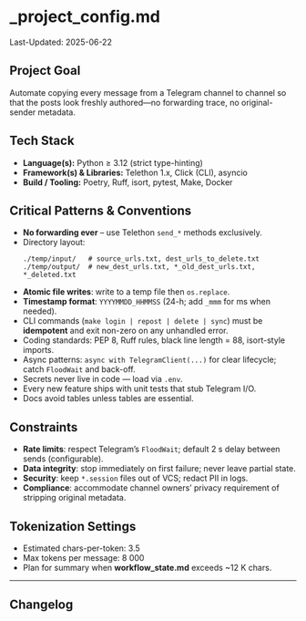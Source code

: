# _project_config.md

Last-Updated: 2025-06-22

## Project Goal

Automate copying every message from a Telegram channel to channel so that the posts look freshly authored—no forwarding trace, no original-sender metadata.

## Tech Stack

- **Language(s):** Python ≥ 3.12 (strict type-hinting)
- **Framework(s) & Libraries:** Telethon 1.x, Click (CLI), asyncio
- **Build / Tooling:** Poetry, Ruff, isort, pytest, Make, Docker

## Critical Patterns & Conventions

- **No forwarding ever** – use Telethon `send_*` methods exclusively.
- Directory layout:
  ```
  ./temp/input/   # source_urls.txt, dest_urls_to_delete.txt
  ./temp/output/  # new_dest_urls.txt, *_old_dest_urls.txt, *_deleted.txt
  ```
- **Atomic file writes**: write to a temp file then `os.replace`.
- **Timestamp format**: `YYYYMMDD_HHMMSS` (24-h; add `_mmm` for ms when needed).
- CLI commands (`make login | repost | delete | sync`) must be **idempotent** and exit non-zero on any unhandled error.
- Coding standards: PEP 8, Ruff rules, black line length = 88, isort-style imports.
- Async patterns: `async with TelegramClient(...)` for clear lifecycle; catch `FloodWait` and back-off.
- Secrets never live in code — load via  `.env`.
- Every new feature ships with unit tests that stub Telegram I/O.
- Docs avoid tables unless tables are essential.

## Constraints

- **Rate limits**: respect Telegram’s `FloodWait`; default 2 s delay between sends (configurable).
- **Data integrity**: stop immediately on first failure; never leave partial state.
- **Security**: keep `*.session` files out of VCS; redact PII in logs.
- **Compliance**: accommodate channel owners’ privacy requirement of stripping original metadata.

## Tokenization Settings

- Estimated chars-per-token: 3.5
- Max tokens per message: 8 000
- Plan for summary when **workflow_state.md** exceeds ~12 K chars.

---

## Changelog
<!-- The agent prepends the latest summary here as a new list item after each VALIDATE phase -->